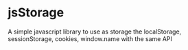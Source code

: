 # jsStorage
A simple javascript library to use as storage the localStorage, sessionStorage, cookies, window.name with the same API
